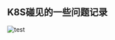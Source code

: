## K8S碰见的一些问题记录

![test](http://e.hiphotos.baidu.com/image/pic/item/dc54564e9258d1092f7663c9db58ccbf6c814d30.jpg)
